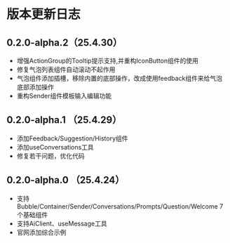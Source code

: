 
# 版本更新日志

## 0.2.0-alpha.2（25.4.30）
- 增强ActionGroup的Tooltip提示支持,并重构IconButton组件的使用
- 修复气泡列表组件自动滚动不起作用
- 气泡组件添加插槽，移除内置的底部操作，改成使用feedback组件来给气泡底部添加操作
- 重构Sender组件模板输入编辑功能

## 0.2.0-alpha.1 （25.4.29）
- 添加Feedback/Suggestion/History组件
- 添加useConversations工具
- 修复若干问题，优化代码

## 0.2.0-alpha.0 （25.4.24）
- 支持Bubble/Container/Sender/Conversations/Prompts/Question/Welcome 7个基础组件
- 支持AiClient、useMessage工具
- 官网添加综合示例
